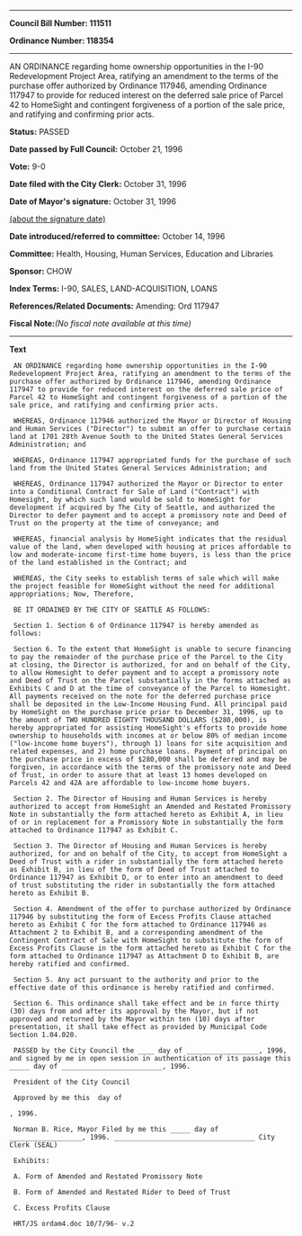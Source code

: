 

********

**Council Bill Number: 111511**
   
**Ordinance Number: 118354**
********

 AN ORDINANCE regarding home ownership opportunities in the I-90 Redevelopment Project Area, ratifying an amendment to the terms of the purchase offer authorized by Ordinance 117946, amending Ordinance 117947 to provide for reduced interest on the deferred sale price of Parcel 42 to HomeSight and contingent forgiveness of a portion of the sale price, and ratifying and confirming prior acts.

**Status:** PASSED
   
**Date passed by Full Council:** October 21, 1996
   
**Vote:** 9-0
   
**Date filed with the City Clerk:** October 31, 1996
   
**Date of Mayor's signature:** October 31, 1996
   
[(about the signature date)](/~public/approvaldate.htm)
   
   
   
**Date introduced/referred to committee:** October 14, 1996
   
**Committee:** Health, Housing, Human Services, Education and Libraries
   
**Sponsor:** CHOW
   
   
**Index Terms:** I-90, SALES, LAND-ACQUISITION, LOANS

**References/Related Documents:** Amending: Ord 117947

**Fiscal Note:**_(No fiscal note available at this time)_

********

**Text**
   
```
 AN ORDINANCE regarding home ownership opportunities in the I-90 Redevelopment Project Area, ratifying an amendment to the terms of the purchase offer authorized by Ordinance 117946, amending Ordinance 117947 to provide for reduced interest on the deferred sale price of Parcel 42 to HomeSight and contingent forgiveness of a portion of the sale price, and ratifying and confirming prior acts.

 WHEREAS, Ordinance 117946 authorized the Mayor or Director of Housing and Human Services ("Director") to submit an offer to purchase certain land at 1701 28th Avenue South to the United States General Services Administration; and

 WHEREAS, Ordinance 117947 appropriated funds for the purchase of such land from the United States General Services Administration; and

 WHEREAS, Ordinance 117947 authorized the Mayor or Director to enter into a Conditional Contract for Sale of Land ("Contract") with Homesight, by which such land would be sold to HomeSight for development if acquired by The City of Seattle, and authorized the Director to defer payment and to accept a promissory note and Deed of Trust on the property at the time of conveyance; and

 WHEREAS, financial analysis by HomeSight indicates that the residual value of the land, when developed with housing at prices affordable to low and moderate-income first-time home buyers, is less than the price of the land established in the Contract; and

 WHEREAS, the City seeks to establish terms of sale which will make the project feasible for HomeSight without the need for additional appropriations; Now, Therefore,

 BE IT ORDAINED BY THE CITY OF SEATTLE AS FOLLOWS:

 Section 1. Section 6 of Ordinance 117947 is hereby amended as follows:

 Section 6. To the extent that HomeSight is unable to secure financing to pay the remainder of the purchase price of the Parcel to the City at closing, the Director is authorized, for and on behalf of the City, to allow Homesight to defer payment and to accept a promissory note and Deed of Trust on the Parcel substantially in the forms attached as Exhibits C and D at the time of conveyance of the Parcel to Homesight. All payments received on the note for the deferred purchase price shall be deposited in the Low-Income Housing Fund. All principal paid by HomeSight on the purchase price prior to December 31, 1996, up to the amount of TWO HUNDRED EIGHTY THOUSAND DOLLARS ($280,000), is hereby appropriated for assisting HomeSight's efforts to provide home ownership to households with incomes at or below 80% of median income ("low-income home buyers"), through 1) loans for site acquisition and related expenses, and 2) home purchase loans. Payment of principal on the purchase price in excess of $280,000 shall be deferred and may be forgiven, in accordance with the terms of the promissory note and Deed of Trust, in order to assure that at least 13 homes developed on Parcels 42 and 42A are affordable to low-income home buyers.

 Section 2. The Director of Housing and Human Services is hereby authorized to accept from HomeSight an Amended and Restated Promissory Note in substantially the form attached hereto as Exhibit A, in lieu of or in replacement for a Promissory Note in substantially the form attached to Ordinance 117947 as Exhibit C.

 Section 3. The Director of Housing and Human Services is hereby authorized, for and on behalf of the City, to accept from HomeSight a Deed of Trust with a rider in substantially the form attached hereto as Exhibit B, in lieu of the form of Deed of Trust attached to Ordinance 117947 as Exhibit D, or to enter into an amendment to deed of trust substituting the rider in substantially the form attached hereto as Exhibit B.

 Section 4. Amendment of the offer to purchase authorized by Ordinance 117946 by substituting the form of Excess Profits Clause attached hereto as Exhibit C for the form attached to Ordinance 117946 as Attachment 2 to Exhibit B, and a corresponding amendment of the Contingent Contract of Sale with HomeSight to substitute the form of Excess Profits Clause in the form attached hereto as Exhibit C for the form attached to Ordinance 117947 as Attachment D to Exhibit B, are hereby ratified and confirmed.

 Section 5. Any act pursuant to the authority and prior to the effective date of this ordinance is hereby ratified and confirmed.

 Section 6. This ordinance shall take effect and be in force thirty (30) days from and after its approval by the Mayor, but if not approved and returned by the Mayor within ten (10) days after presentation, it shall take effect as provided by Municipal Code Section 1.04.020.

 PASSED by the City Council the ____ day of __________________, 1996, and signed by me in open session in authentication of its passage this _____ day of _________________________, 1996.

 President of the City Council

 Approved by me this  day of

, 1996.

 Norman B. Rice, Mayor Filed by me this _____ day of __________________, 1996. ___________________________________ City Clerk (SEAL)

 Exhibits:

 A. Form of Amended and Restated Promissory Note

 B. Form of Amended and Restated Rider to Deed of Trust

 C. Excess Profits Clause

 HRT/JS ordam4.doc 10/7/96- v.2

```
